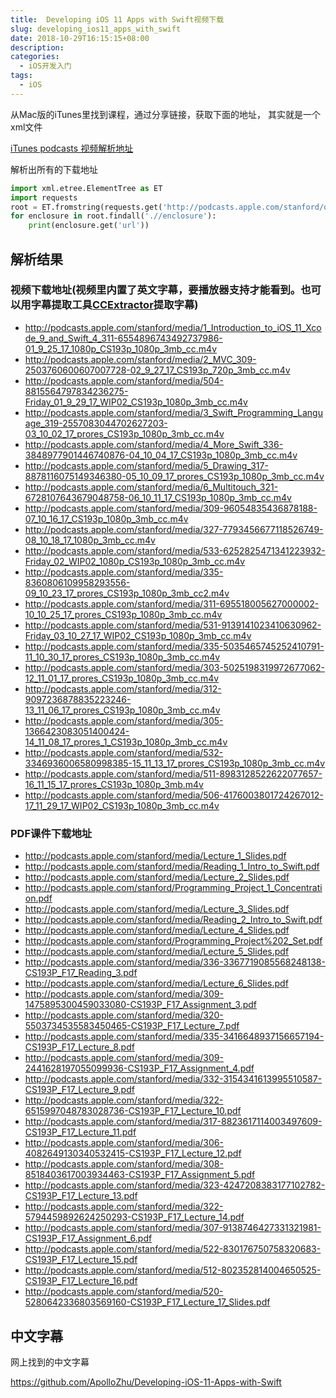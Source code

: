 ```yaml
---
title:  Developing iOS 11 Apps with Swift视频下载
slug: developing_ios11_apps_with_swift
date: 2018-10-29T16:15:15+08:00
description:
categories:
  - iOS开发入门
tags:
  - iOS
---
```



从Mac版的iTunes里找到课程，通过分享链接，获取下面的地址，
其实就是一个xml文件

[iTunes podcasts 视频解析地址](http://podcasts.apple.com/stanford/developing_ios11_apps.xml)

解析出所有的下载地址

```python
import xml.etree.ElementTree as ET
import requests
root = ET.fromstring(requests.get('http://podcasts.apple.com/stanford/developing_ios11_apps.xml').text)
for enclosure in root.findall('.//enclosure'):
    print(enclosure.get('url'))
```

<!--more-->

## 解析结果

### 视频下载地址(视频里内置了英文字幕，要播放器支持才能看到。也可以用字幕提取工具[CCExtractor](https://www.ccextractor.org/)提取字幕)

* <http://podcasts.apple.com/stanford/media/1_Introduction_to_iOS_11_Xcode_9_and_Swift_4_311-6554896743492737986-01_9_25_17_1080p_CS193p_1080p_3mb_cc.m4v>
* <http://podcasts.apple.com/stanford/media/2_MVC_309-2503760600607007728-02_9_27_17_CS193p_720p_3mb_cc.m4v>
* <http://podcasts.apple.com/stanford/media/504-8815564797834236275-Friday_01_9_29_17_WIP02_CS193p_1080p_3mb_cc.m4v>
* <http://podcasts.apple.com/stanford/media/3_Swift_Programming_Language_319-2557083044702627203-03_10_02_17_prores_CS193p_1080p_3mb_cc.m4v>
* <http://podcasts.apple.com/stanford/media/4_More_Swift_336-3848977901446740876-04_10_04_17_CS193p_1080p_3mb_cc.m4v>
* <http://podcasts.apple.com/stanford/media/5_Drawing_317-8878116075149346380-05_10_09_17_prores_CS193p_1080p_3mb_cc.m4v>
* <http://podcasts.apple.com/stanford/media/6_Multitouch_321-6728107643679048758-06_10_11_17_CS193p_1080p_3mb_cc.m4v>
* <http://podcasts.apple.com/stanford/media/309-96054835436878188-07_10_16_17_CS193p_1080p_3mb_cc.m4v>
* <http://podcasts.apple.com/stanford/media/327-7793456677118526749-08_10_18_17_1080p_3mb_cc.m4v>
* <http://podcasts.apple.com/stanford/media/533-6252825471341223932-Friday_02_WIP02_1080p_CS193p_1080p_3mb_cc.m4v>
* <http://podcasts.apple.com/stanford/media/335-8360806109958293556-09_10_23_17_prores_CS193p_1080p_3mb_cc2.m4v>
* <http://podcasts.apple.com/stanford/media/311-695518005627000002-10_10_25_17_prores_CS193p_1080p_3mb_cc.m4v>
* <http://podcasts.apple.com/stanford/media/531-9139141023410630962-Friday_03_10_27_17_WIP02_CS193p_1080p_3mb_cc.m4v>
* <http://podcasts.apple.com/stanford/media/335-5035465745252410791-11_10_30_17_prores_CS193p_1080p_3mb_cc.m4v>
* <http://podcasts.apple.com/stanford/media/303-5025198319972677062-12_11_01_17_prores_CS193p_1080p_3mb_cc.m4v>
* <http://podcasts.apple.com/stanford/media/312-9097236878835223246-13_11_06_17_prores_CS193p_1080p_3mb_cc.m4v>
* <http://podcasts.apple.com/stanford/media/305-1366423083051400424-14_11_08_17_prores_1_CS193p_1080p_3mb_cc.m4v>
* <http://podcasts.apple.com/stanford/media/532-3346936006580998385-15_11_13_17_prores_CS193p_1080p_3mb_cc.m4v>
* <http://podcasts.apple.com/stanford/media/511-8983128522622077657-16_11_15_17_prores_CS193p_1080p_3mb.m4v>
* <http://podcasts.apple.com/stanford/media/506-4176003801724267012-17_11_29_17_WIP02_CS193p_1080p_3mb_cc.m4v>

### PDF课件下载地址

* <http://podcasts.apple.com/stanford/media/Lecture_1_Slides.pdf>
* <http://podcasts.apple.com/stanford/media/Reading_1_Intro_to_Swift.pdf>
* <http://podcasts.apple.com/stanford/media/Lecture_2_Slides.pdf>
* <http://podcasts.apple.com/stanford/Programming_Project_1_Concentration.pdf>
* <http://podcasts.apple.com/stanford/media/Lecture_3_Slides.pdf>
* <http://podcasts.apple.com/stanford/media/Reading_2_Intro_to_Swift.pdf>
* <http://podcasts.apple.com/stanford/media/Lecture_4_Slides.pdf>
* <http://podcasts.apple.com/stanford/Programming_Project%202_Set.pdf>
* <http://podcasts.apple.com/stanford/media/Lecture_5_Slides.pdf>
* <http://podcasts.apple.com/stanford/media/336-3367719085568248138-CS193P_F17_Reading_3.pdf>
* <http://podcasts.apple.com/stanford/media/Lecture_6_Slides.pdf>
* <http://podcasts.apple.com/stanford/media/309-1475895300459033080-CS193P_F17_Assignment_3.pdf>
* <http://podcasts.apple.com/stanford/media/320-5503734535583450465-CS193P_F17_Lecture_7.pdf>
* <http://podcasts.apple.com/stanford/media/335-3416648937156657194-CS193P_F17_Lecture_8.pdf>
* <http://podcasts.apple.com/stanford/media/309-2441628197055099936-CS193P_F17_Assignment_4.pdf>
* <http://podcasts.apple.com/stanford/media/332-3154341613995510587-CS193P_F17_Lecture_9.pdf>
* <http://podcasts.apple.com/stanford/media/322-6515997048783028736-CS193P_F17_Lecture_10.pdf>
* <http://podcasts.apple.com/stanford/media/317-8823617114003497609-CS193P_F17_Lecture_11.pdf>
* <http://podcasts.apple.com/stanford/media/306-4082649130340532415-CS193P_F17_Lecture_12.pdf>
* <http://podcasts.apple.com/stanford/media/308-8518403617003934463-CS193P_F17_Assignment_5.pdf>
* <http://podcasts.apple.com/stanford/media/323-4247208383177102782-CS193P_F17_Lecture_13.pdf>
* <http://podcasts.apple.com/stanford/media/322-5794459892624250293-CS193P_F17_Lecture_14.pdf>
* <http://podcasts.apple.com/stanford/media/307-9138746427331321981-CS193P_F17_Assignment_6.pdf>
* <http://podcasts.apple.com/stanford/media/522-830176750758320683-CS193P_F17_Lecture_15.pdf>
* <http://podcasts.apple.com/stanford/media/512-802352814004650525-CS193P_F17_Lecture_16.pdf>
* <http://podcasts.apple.com/stanford/media/520-5280642336803569160-CS193P_F17_Lecture_17_Slides.pdf>


## 中文字幕

网上找到的中文字幕

<https://github.com/ApolloZhu/Developing-iOS-11-Apps-with-Swift>




